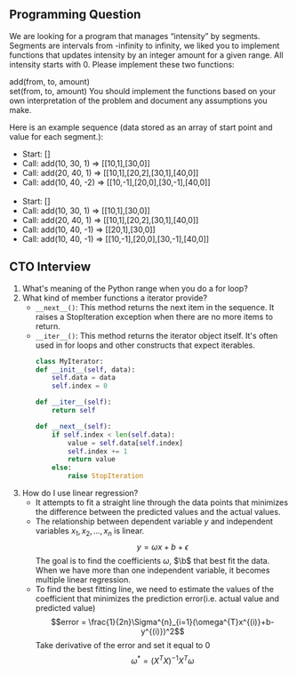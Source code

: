 ## Programming Question

We are looking for a program that manages “intensity” by segments. Segments are intervals from -infinity to infinity, we liked you to implement functions that updates intensity by an integer amount for a given range. All intensity starts with 0. Please implement these two functions:

add(from, to, amount)  
set(from, to, amount)
You should implement the functions based on your own interpretation of the problem and document any assumptions you make. 

Here is an example sequence (data stored as an array of start point and value for each segment.):
* Start: []
* Call: add(10, 30, 1) => [[10,1],[30,0]]
* Call: add(20, 40, 1) => [[10,1],[20,2],[30,1],[40,0]]
* Call: add(10, 40, -2) => [[10,-1],[20,0],[30,-1],[40,0]]
<br></br>
* Start: []
* Call: add(10, 30, 1) => [[10,1],[30,0]]
* Call: add(20, 40, 1) => [[10,1],[20,2],[30,1],[40,0]]
* Call: add(10, 40, -1) => [[20,1],[30,0]]
* Call: add(10, 40, -1) => [[10,-1],[20,0],[30,-1],[40,0]]



## CTO Interview
1. What's meaning of the Python range when you do a for loop?
2. What kind of member functions a iterator provide?
    * `__next__()`: This method returns the next item in the sequence. It raises a StopIteration exception when there are no more items to return.
    * `__iter__()`: This method returns the iterator object itself. It's often used in for loops and other constructs that expect iterables.
        ```python
        class MyIterator:
        def __init__(self, data):
            self.data = data
            self.index = 0
    
        def __iter__(self):
            return self
    
        def __next__(self):
            if self.index < len(self.data):
                value = self.data[self.index]
                self.index += 1
                return value
            else:
                raise StopIteration
        ```
3. How do I use linear regression?
    * It attempts to fit a straight line through the data points that minimizes the difference between the predicted values and the actual values.
    * The relationship between dependent variable $y$ and independent variables $x_1, x_2, ..., x_n$ is linear.
        $$y = \omega x + b+\epsilon$$
        The goal is to find the coefficients $\omega$, $\b$ that best fit the data.
        When we have more than one independent variable, it becomes multiple linear regression.
    * To find the best fitting line, we need to estimate the values of the coefficient that minimizes the prediction error(i.e. actual value and predicted value)
        $$error = \frac{1}{2n}\Sigma^{n}_{i=1}(\omega^{T}x^{(i)}+b-y^{(i)})^2$$
        Take derivative of the error and set it equal to 0
        $$\omega^*=(X^{T}X)^{-1}X^{T}\omega$$